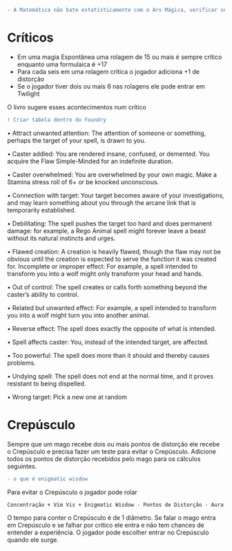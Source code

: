```diff
- A Matemática não bate estatísticamente com o Ars Mágica, verificar se isso é um problema ou se ele assenta dentro da mecânica de GURPS
```

# Críticos 
* Em uma magia Espontânea uma rolagem de 15 ou mais é sempre crítico enquanto uma formulaica é +17
* Para cada seis em uma rolagem crítica o jogador adiciona +1 de distorção
* Se o jogador tiver dois ou mais 6 nas rolagens ele pode entrar em Twilight

O livro sugere esses acontecimentos num crítico 

```diff
! Criar tabela dentro do Foundry
```

• Attract unwanted attention: The attention of someone or something, perhaps the target of your spell, is drawn to you.

• Caster addled: You are rendered insane, confused, or demented. You acquire the Flaw Simple-Minded for an indefinite duration.

• Caster overwhelmed: You are overwhelmed by your own magic. Make a Stamina stress roll of 6+ or be knocked unconscious.

• Connection with target: Your target becomes aware of your investigations, and may learn something about you through the arcane link that is temporarily established.

• Debilitating: The spell pushes the target too hard and does permanent damage: for example, a Rego Animal spell might forever leave a beast without its natural instincts and 
urges.

• Flawed creation: A creation is heavily flawed, though the flaw may not be obvious until the creation is expected to serve the function it was created for.
Incomplete or improper effect: For example, a spell intended to transform you into a wolf might only transform your head and hands.

• Out of control: The spell creates or calls forth something beyond the caster’s ability to control.

• Related but unwanted effect: For example, a spell intended to transform you into a wolf might turn you into another animal.

• Reverse effect: The spell does exactly the opposite of what is intended.

• Spell affects caster: You, instead of the intended target, are affected.

• Too powerful: The spell does more than it should and thereby causes problems.

• Undying spell: The spell does not end at the normal time, and it proves resistant to being dispelled.

• Wrong target: Pick a new one at random

# Crepúsculo 

Sempre que um mago recebe dois ou mais pontos de distorção ele recebe o Crepúsculo e precisa fazer um teste para evitar o Crepúsculo. Adicione todos os pontos de distorção recebidos pelo mago para os cálculos seguintes.

```diff
- o que é enigmatic wisdow
```
Para evitar o Crepúsculo o jogador pode rolar 

``` diff
Concentração + Vim Vis + Enigmatic Wisdow - Pontos de Distorção - Aura
```
O tempo para conter o Crepúsculo é de 1 diâmetro. Se falar o mago entra em Crepúsculo e se falhar por crítico ele entra e não tem chances de entender a experiência. O jogador pode escolher entrar no Crepúsculo quando ele surge.

